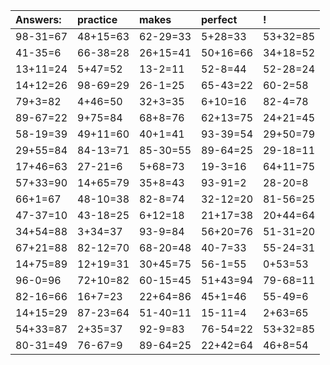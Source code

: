 | Answers: | practice | makes | perfect | ! |
| :--- | :--- | :--- | :--- | :--- |
| 98-31=67 | 48+15=63 | 62-29=33 | 5+28=33 | 53+32=85 | 
| 41-35=6 | 66-38=28 | 26+15=41 | 50+16=66 | 34+18=52 | 
| 13+11=24 | 5+47=52 | 13-2=11 | 52-8=44 | 52-28=24 | 
| 14+12=26 | 98-69=29 | 26-1=25 | 65-43=22 | 60-2=58 | 
| 79+3=82 | 4+46=50 | 32+3=35 | 6+10=16 | 82-4=78 | 
| 89-67=22 | 9+75=84 | 68+8=76 | 62+13=75 | 24+21=45 | 
| 58-19=39 | 49+11=60 | 40+1=41 | 93-39=54 | 29+50=79 | 
| 29+55=84 | 84-13=71 | 85-30=55 | 89-64=25 | 29-18=11 | 
| 17+46=63 | 27-21=6 | 5+68=73 | 19-3=16 | 64+11=75 | 
| 57+33=90 | 14+65=79 | 35+8=43 | 93-91=2 | 28-20=8 | 
| 66+1=67 | 48-10=38 | 82-8=74 | 32-12=20 | 81-56=25 | 
| 47-37=10 | 43-18=25 | 6+12=18 | 21+17=38 | 20+44=64 | 
| 34+54=88 | 3+34=37 | 93-9=84 | 56+20=76 | 51-31=20 | 
| 67+21=88 | 82-12=70 | 68-20=48 | 40-7=33 | 55-24=31 | 
| 14+75=89 | 12+19=31 | 30+45=75 | 56-1=55 | 0+53=53 | 
| 96-0=96 | 72+10=82 | 60-15=45 | 51+43=94 | 79-68=11 | 
| 82-16=66 | 16+7=23 | 22+64=86 | 45+1=46 | 55-49=6 | 
| 14+15=29 | 87-23=64 | 51-40=11 | 15-11=4 | 2+63=65 | 
| 54+33=87 | 2+35=37 | 92-9=83 | 76-54=22 | 53+32=85 | 
| 80-31=49 | 76-67=9 | 89-64=25 | 22+42=64 | 46+8=54 | 
